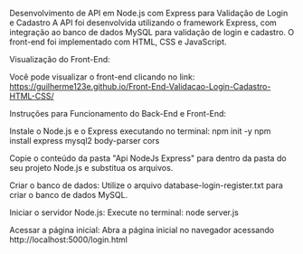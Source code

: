 Desenvolvimento de API em Node.js com Express para Validação de Login e Cadastro
A API foi desenvolvida utilizando o framework Express, com integração ao banco de dados MySQL para validação de login e cadastro. O front-end foi implementado com HTML, CSS e JavaScript.

Visualização do Front-End:

Você pode visualizar o front-end clicando no link: https://guilherme123e.github.io/Front-End-Validacao-Login-Cadastro-HTML-CSS/

Instruções para Funcionamento do Back-End e Front-End:

Instale o Node.js e o Express executando no terminal:
npm init -y
npm install express mysql2 body-parser cors

Copie o conteúdo da pasta "Api NodeJs Express" para dentro da pasta do seu projeto Node.js e substitua os arquivos.

Criar o banco de dados: Utilize o arquivo database-login-register.txt para criar o banco de dados MySQL.

Iniciar o servidor Node.js: Execute no terminal:
node server.js

Acessar a página inicial: Abra a página inicial no navegador acessando
http://localhost:5000/login.html
